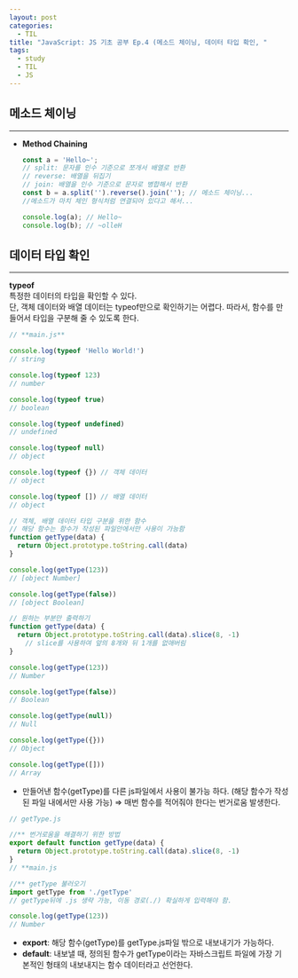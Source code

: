 ```yaml
---
layout: post
categories:
  - TIL
title: "JavaScript: JS 기초 공부 Ep.4 (메소드 체이닝, 데이터 타입 확인, "
tags:
  - study
  - TIL
  - JS
---
```

## __메소드 체이닝__
---
- **Method Chaining**
  ```js
  const a = 'Hello~';
  // split: 문자를 인수 기준으로 쪼개서 배열로 반환
  // reverse: 배열을 뒤집기
  // join: 배열을 인수 기준으로 문자로 병합해서 반환
  const b = a.split('').reverse().join(''); // 메소드 체이닝...
  //메소드가 마치 체인 형식처럼 연결되어 있다고 해서...
  
  console.log(a); // Hello~
  console.log(b); // ~olleH
  ```

## __데이터 타입 확인__
---
**typeof**  
특정한 데이터의 타입을 확인할 수 있다.  
단, 객체 데이터와 배열 데이터는 typeof만으로 확인하기는 어렵다. 따라서, 함수를 만들어서 타입을 구분해 줄 수 있도록 한다.
```js
// **main.js** 

console.log(typeof 'Hello World!')
// string

console.log(typeof 123)
// number

console.log(typeof true)
// boolean

console.log(typeof undefined)
// undefined

console.log(typeof null)
// object

console.log(typeof {}) // 객체 데이터
// object

console.log(typeof []) // 배열 데이터
// object

// 객체, 배열 데이터 타입 구분을 위한 함수
// 해당 함수는 함수가 작성된 파일안에서만 사용이 가능함
function getType(data) {
  return Object.prototype.toString.call(data)
}

console.log(getType(123))
// [object Number]

console.log(getType(false))
// [object Boolean]

// 원하는 부분만 출력하기
function getType(data) {
  return Object.prototype.toString.call(data).slice(8, -1)
	// slice를 사용하여 앞의 8개와 뒤 1개를 없애버림
}

console.log(getType(123))
// Number

console.log(getType(false))
// Boolean

console.log(getType(null))
// Null

console.log(getType({}))
// Object

console.log(getType([]))
// Array
```

- 만들어낸 함수(getType)를 다른 js파일에서 사용이 불가능 하다.
(해당 함수가 작성된 파일 내에서만 사용 가능)
⇒ 매번 함수를 적어줘야 한다는 번거로움 발생한다.

```js
// getType.js

//** 번거로움을 해결하기 위한 방법
export default function getType(data) {
  return Object.prototype.toString.call(data).slice(8, -1)
}
// **main.js

//** getType 불러오기
import getType from './getType' 
// getType뒤에 .js 생략 가능, 이동 경로(./) 확실하게 입력해야 함.

console.log(getType(123))
// Number
```
- **export**: 해당 함수(getType)를 getType.js파일 밖으로 내보내기가 가능하다.
- **default**: 내보낼 때, 정의된 함수가 getType이라는 자바스크립트 파일에 가장 기본적인 형태의 내보내지는 함수 데이터라고 선언한다.
